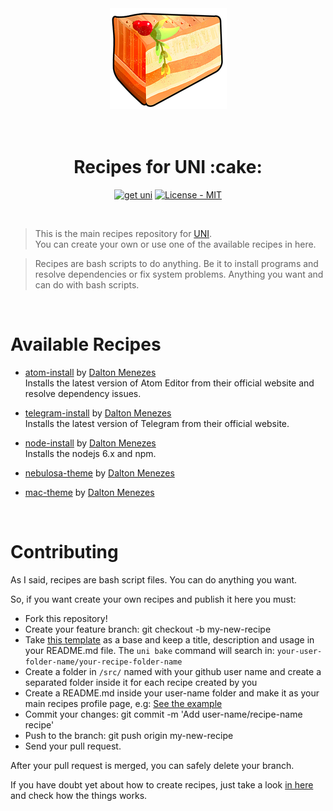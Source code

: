 <p align="center">
  <br/><br/>
  <img src="bin/cake.png" alt="Recipes for UNI logo"/>
  <br/><br/><br/>
</p>

<h1 align="center">Recipes for UNI :cake:</h1>

<p align="center">
  <a href="https://github.com/uni-linux/uni"><img src="https://img.shields.io/badge/get-uni-green.svg" alt="get uni"/></a>
  <a href="https://github.com/uni-linux/recipes/blob/master/LICENSE"><img src="https://img.shields.io/github/license/mashape/apistatus.svg" alt="License - MIT"/></a>
</p>
<br/>

> This is the main recipes repository for [UNI](https://github.com/uni-linux/uni).<br/>
> You can create your own or use one of the available recipes in here.

> Recipes are bash scripts to do anything. Be it to install programs and resolve dependencies or fix system problems. Anything you want and can do with bash scripts.

<br/>

# Available Recipes
- [atom-install](https://github.com/uni-linux/recipes/tree/master/src/daltonmenezes/atom-install) by [Dalton Menezes](https://github.com/uni-linux/recipes/tree/master/src/daltonmenezes)<br/>
  Installs the latest version of Atom Editor from their official website and resolve dependency issues.

- [telegram-install](https://github.com/uni-linux/recipes/tree/master/src/daltonmenezes/telegram-install) by [Dalton Menezes](https://github.com/uni-linux/recipes/tree/master/src/daltonmenezes)<br/>
  Installs the latest version of Telegram from their official website.

- [node-install](https://github.com/uni-linux/recipes/tree/master/src/daltonmenezes/node-install) by [Dalton Menezes](https://github.com/uni-linux/recipes/tree/master/src/daltonmenezes)<br/>
  Installs the nodejs 6.x and npm.  

- [nebulosa-theme](https://github.com/uni-linux/recipes/tree/master/src/daltonmenezes/nebulosa-theme) by [Dalton Menezes](https://github.com/uni-linux/recipes/tree/master/src/daltonmenezes)<br/>

- [mac-theme](https://github.com/uni-linux/recipes/tree/master/src/daltonmenezes/mac-theme) by [Dalton Menezes](https://github.com/uni-linux/recipes/tree/master/src/daltonmenezes)

<br/>

# Contributing

As I said, recipes are bash script files. You can do anything you want.

So, if you want create your own recipes and publish it here you must:
- Fork this repository!
- Create your feature branch: git checkout -b my-new-recipe
- Take [this template](https://github.com/uni-linux/recipes/tree/master/src/uni/template) as a base and keep a title, description and usage in your README.md file. The `uni bake` command will search in: `your-user-folder-name/your-recipe-folder-name`
- Create a folder in `/src/` named with your github user name and create a separated folder inside it for each recipe created by you
- Create a README.md inside your user-name folder and make it as your main recipes profile page, e.g: [See the example](https://github.com/uni-linux/recipes/tree/master/src/daltonmenezes)
- Commit your changes: git commit -m 'Add user-name/recipe-name recipe'
- Push to the branch: git push origin my-new-recipe
- Send your pull request.

After your pull request is merged, you can safely delete your branch.

If you have doubt yet about how to create recipes, just take a look [in here](https://github.com/uni-linux/recipes/tree/master/src) and check how the things works.
